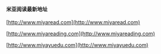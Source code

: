 #### 米亚阅读最新地址

[http://www.miyaread.com](http://www.miyaread.com)

[http://www.miyareading.com](http://www.miyareading.com)


[http://www.miyayuedu.com](http://www.miyayuedu.com)
